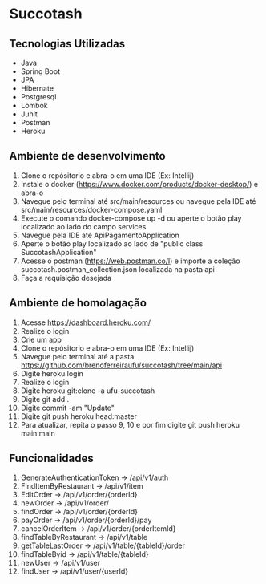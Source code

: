 # Succotash 

## Tecnologias Utilizadas

- Java
- Spring Boot
- JPA
- Hibernate
- Postgresql
- Lombok
- Junit
- Postman
- Heroku

## Ambiente de desenvolvimento

  1. Clone o repósitorio e abra-o em uma IDE (Ex: Intellij)
  2. Instale o docker (https://www.docker.com/products/docker-desktop/) e abra-o
  3. Navegue pelo terminal até src/main/resources ou navegue pela IDE até src/main/resources/docker-compose.yaml
  4. Execute o comando docker-compose up -d ou aperte o botão play localizado ao lado do campo services
  5. Navegue pela IDE até ApiPagamentoApplication 
  6. Aperte o botão play localizado ao lado de "public class SuccotashApplication"
  7. Acesse o postman (https://web.postman.co/l) e importe a coleção succotash.postman_collection.json localizada na pasta api 
  8. Faça a requisição desejada
 
 ## Ambiente de homolagação
 
  1. Acesse https://dashboard.heroku.com/
  2. Realize o login
  3. Crie um app
  4. Clone o repósitorio e abra-o em uma IDE (Ex: Intellij)
  5. Navegue pelo terminal até a pasta https://github.com/brenoferreiraufu/succotash/tree/main/api
  6. Digite heroku login
  7. Realize o login 
  8. Digite heroku git:clone -a ufu-succotash 
  9. Digite git add .
  10. Digite commit -am "Update"
  11. Digite git push heroku head:master
  12. Para atualizar, repita o passo 9, 10 e por fim digite git push heroku main:main
  
 ## Funcionalidades
 
 1. GenerateAuthenticationToken -> /api/v1/auth
 2. FindItemByRestaurant -> /api/v1/item
 3. EditOrder -> /api/v1/order/{orderId}
 4. newOrder -> /api/v1/order/
 5. findOrder -> /api/v1/order/{orderId}
 6. payOrder -> /api/v1/order/{orderId}/pay
 7. cancelOrderItem -> /api/v1/order/{orderItemId}
 8. findTableByRestaurant ->  /api/v1/table
 9. getTableLastOrder -> /api/v1/table/{tableId}/order
 10. findTableByid -> /api/v1/table/{tableId}
 11. newUser -> /api/v1/user
 12. findUser -> /api/v1/user/{userId}
